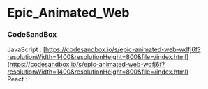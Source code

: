 # Epic_Animated_Web

### CodeSandBox

JavaScript : [https://codesandbox.io/s/epic-animated-web-wdfj6f?resolutionWidth=1400&resolutionHeight=800&file=/index.html](https://codesandbox.io/s/epic-animated-web-wdfj6f?resolutionWidth=1400&resolutionHeight=800&file=/index.html) \
React : []()
